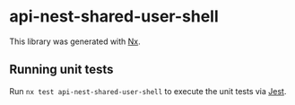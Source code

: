 # api-nest-shared-user-shell

This library was generated with [Nx](https://nx.dev).

## Running unit tests

Run `nx test api-nest-shared-user-shell` to execute the unit tests via [Jest](https://jestjs.io).

